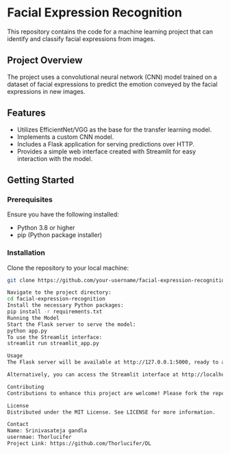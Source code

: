 # Facial Expression Recognition

This repository contains the code for a machine learning project that can identify and classify facial expressions from images.

## Project Overview

The project uses a convolutional neural network (CNN) model trained on a dataset of facial expressions to predict the emotion conveyed by the facial expressions in new images.

## Features

- Utilizes EfficientNet/VGG as the base for the transfer learning model.
- Implements a custom CNN model.
- Includes a Flask application for serving predictions over HTTP.
- Provides a simple web interface created with Streamlit for easy interaction with the model.

## Getting Started

### Prerequisites

Ensure you have the following installed:
- Python 3.8 or higher
- pip (Python package installer)

### Installation

Clone the repository to your local machine:

```bash
git clone https://github.com/your-username/facial-expression-recognition.git

Navigate to the project directory:
cd facial-expression-recognition
Install the necessary Python packages:
pip install -r requirements.txt
Running the Model
Start the Flask server to serve the model:
python app.py
To use the Streamlit interface:
streamlit run streamlit_app.py

Usage
The Flask server will be available at http://127.0.0.1:5000, ready to accept POST requests with images for emotion prediction.

Alternatively, you can access the Streamlit interface at http://localhost:8501 for an interactive experience.

Contributing
Contributions to enhance this project are welcome! Please fork the repository and create a pull request with your suggested changes.

License
Distributed under the MIT License. See LICENSE for more information.

Contact
Name: Srinivasateja gandla
usernmae: Thorlucifer
Project Link: https://github.com/Thorlucifer/DL
